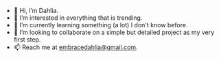 - 👋 Hi, I’m Dahlia.
- 👀 I’m interested in everything that is trending.
- 🌱 I’m currently learning something (a lot) I don't know before.
- 💞️ I’m looking to collaborate on a simple but detailed project as my very first step.
- 📫 Reach me at embracedahlia@gmail.com.

<!---
EmbraceDahlia/EmbraceDahlia is a ✨ special ✨ repository because its `README.md` (this file) appears on your GitHub profile.
You can click the Preview link to take a look at your changes.
--->
